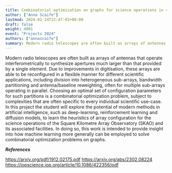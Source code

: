 ```yaml
---
title: Combinatorial optimization on graphs for science operations in radio astronomy
author: ["Anna Scaife"]
lastmod: 2024-01-24T22:47:03+00:00
draft: false
weight: 4001
event: "Projects 2024"
authors: ["annascaife"]
summary: Modern radio telescopes are often built as arrays of antennas that operate interferometrically to synthesize apertures much larger than that provided by a single element. Due to improvements in digitisation, these arrays are able to be reconfigured in a flexible manner for different scientific applications, including division into heterogeneous sub-arrays, bandwidth partitioning and antenna/baseline reweighting, often for multiple sub-arrays operating in parallel. Choosing an optimal set of configuration parameters for such partitions is a combinatorial optimization problem, subject to complexities that are often specific to every individual scientific use-case. In this project the student will explore the potential of modern methods in artificial intelligence, such as deep-learning, reinforcement learning and diffusion models, to learn the heuristics of array configuration for the science operations of the Square Kilometre Array Observatory (SKAO) and its associated facilities. In doing so, this work is intended to provide insight into how machine learning more generally can be employed to solve combinatorial optimization problems on graphs. 
---
```


Modern radio telescopes are often built as arrays of antennas that operate interferometrically to synthesize apertures much larger than that provided by a single element. Due to improvements in digitisation, these arrays are able to be reconfigured in a flexible manner for different scientific applications, including division into heterogeneous sub-arrays, bandwidth partitioning and antenna/baseline reweighting, often for multiple sub-arrays operating in parallel. Choosing an optimal set of configuration parameters for such partitions is a combinatorial optimization problem, subject to complexities that are often specific to every individual scientific use-case. In this project the student will explore the potential of modern methods in artificial intelligence, such as deep-learning, reinforcement learning and diffusion models, to learn the heuristics of array configuration for the science operations of the Square Kilometre Array Observatory (SKAO) and its associated facilities. In doing so, this work is intended to provide insight into how machine learning more generally can be employed to solve combinatorial optimization problems on graphs. 

***References***

https://arxiv.org/pdf/1912.02175.pdf
https://arxiv.org/abs/2302.08224
https://iopscience.iop.org/article/10.1086/422356/pdf